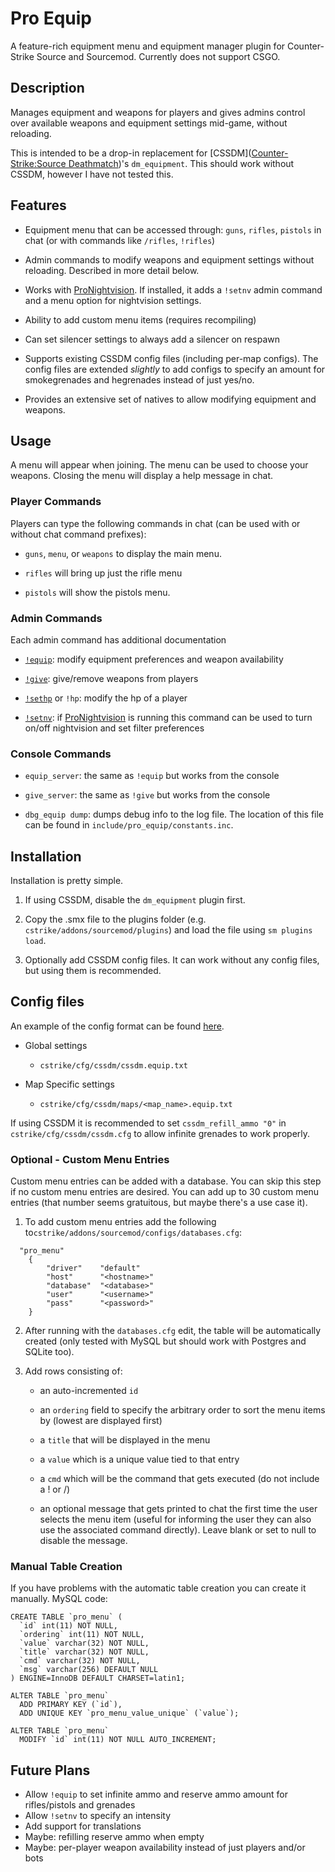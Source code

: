 # Pro Equip

A feature-rich equipment menu and equipment manager plugin for Counter-Strike Source and Sourcemod.  Currently does not support CSGO.

## Description

Manages equipment and weapons for players and gives admins control over available weapons and equipment settings mid-game, without reloading.

This is intended to be a drop-in replacement for [CSSDM]([Counter-Strike:Source Deathmatch](https://www.bailopan.net/cssdm/))'s `dm_equipment`.
This should work without CSSDM, however I have not tested this.

## Features

- Equipment menu that can be accessed through: `guns`, `rifles`, `pistols` in chat (or with commands like `/rifles`, `!rifles`)

- Admin commands to modify weapons and equipment settings without reloading.  Described in more detail below.

- Works with [ProNightvision](https://github.com/vishusandy/ProNightvision).  If installed, it adds a `!setnv` admin command and a menu option for nightvision settings.

- Ability to add custom menu items (requires recompiling)

- Can set silencer settings to always add a silencer on respawn

- Supports existing CSSDM config files (including per-map configs).  The config files are extended *slightly* to add configs to specify an amount for smokegrenades and hegrenades instead of just yes/no.

- Provides an extensive set of natives to allow modifying equipment and weapons.

## Usage

A menu will appear when joining.  The menu can be used to choose your weapons.  Closing the menu will display a help message in chat.

### Player Commands

Players can type the following commands in chat (can be used with or without chat command prefixes):

- `guns`, `menu`, or `weapons` to display the main menu.

- `rifles` will bring up just the rifle menu

- `pistols` will show the pistols menu.

### Admin Commands

Each admin command has additional documentation

- [`!equip`](equip_cmd.md): modify equipment preferences and weapon availability

- [`!give`](give_cmd.md): give/remove weapons from players

- [`!sethp`](sethp_cmd.md) or `!hp`: modify the hp of a player

- [`!setnv`](setnv_cmd.md): if [ProNightvision](https://github.com/vishusandy/ProNightvision) is running this command can be used to turn on/off nightvision and set filter preferences

### Console Commands

- `equip_server`: the same as `!equip` but works from the console

- `give_server`: the same as `!give` but works from the console

- `dbg_equip dump`: dumps debug info to the log file.  The location of this file can be found in `include/pro_equip/constants.inc`.

## Installation

Installation is pretty simple.  

1. If using CSSDM, disable the `dm_equipment` plugin first.

2. Copy the .smx file to the plugins folder (e.g. `cstrike/addons/sourcemod/plugins`) and load the file using `sm plugins load`.

3. Optionally add CSSDM config files.  It can work without any config files, but using them is recommended.

## Config files

An example of the config format can be found [here](cssdm.equip.txt).

- Global settings
  
  - `cstrike/cfg/cssdm/cssdm.equip.txt`

- Map Specific settings
  
  - `cstrike/cfg/cssdm/maps/<map_name>.equip.txt`

If using CSSDM it is recommended to set `cssdm_refill_ammo "0"` in `cstrike/cfg/cssdm/cssdm.cfg` to allow infinite grenades to work properly.

### Optional - Custom Menu Entries

Custom menu entries can be added with a database.  You can skip this step if no custom menu entries are desired.  You can add up to 30 custom menu entries (that number seems gratuitous, but maybe there's a use case it).

1. To add custom menu entries add the following to`cstrike/addons/sourcemod/configs/databases.cfg`:

```
  "pro_menu"
    {
        "driver"    "default"
        "host"      "<hostname>"
        "database"  "<database>"
        "user"      "<username>"
        "pass"      "<password>"
    }
```

2. After running with the `databases.cfg` edit, the table will be automatically created (only tested with MySQL but should work with Postgres and SQLite too).

3. Add rows consisting of:
   
   - an auto-incremented `id`
   
   - an `ordering` field to specify the arbitrary order to sort the menu items by (lowest are displayed first)
   
   - a `title` that will be displayed in the menu
   
   - a `value` which is a unique value tied to that entry
   
   - a `cmd` which will be the command that gets executed (do not include a ! or /)
   
   - an optional message that gets printed to chat the first time the user selects the menu item (useful for informing the user they can also use the associated command directly). Leave blank or set to null to disable the message.

### Manual Table Creation

If you have problems with the automatic table creation you can create it manually.  MySQL code:

```
CREATE TABLE `pro_menu` (
  `id` int(11) NOT NULL,
  `ordering` int(11) NOT NULL,
  `value` varchar(32) NOT NULL,
  `title` varchar(32) NOT NULL,
  `cmd` varchar(32) NOT NULL,
  `msg` varchar(256) DEFAULT NULL
) ENGINE=InnoDB DEFAULT CHARSET=latin1;

ALTER TABLE `pro_menu`
  ADD PRIMARY KEY (`id`),
  ADD UNIQUE KEY `pro_menu_value_unique` (`value`);

ALTER TABLE `pro_menu`
  MODIFY `id` int(11) NOT NULL AUTO_INCREMENT;
```

## Future Plans

- Allow `!equip` to set infinite ammo and reserve ammo amount for rifles/pistols and grenades
- Allow `!setnv` to specify an intensity
- Add support for translations
- Maybe: refilling reserve ammo when empty
- Maybe: per-player weapon availability instead of just players and/or bots
